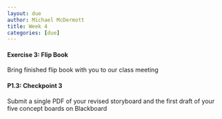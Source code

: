 ```yaml
---
layout: due
author: Michael McDermott
title: Week 4
categories: [due]
---
```

#### Exercise 3: Flip Book

Bring finished flip book with you to our class meeting

#### P1.3: Checkpoint 3

Submit a single PDF of your revised storyboard and the first draft of your five concept boards on Blackboard
